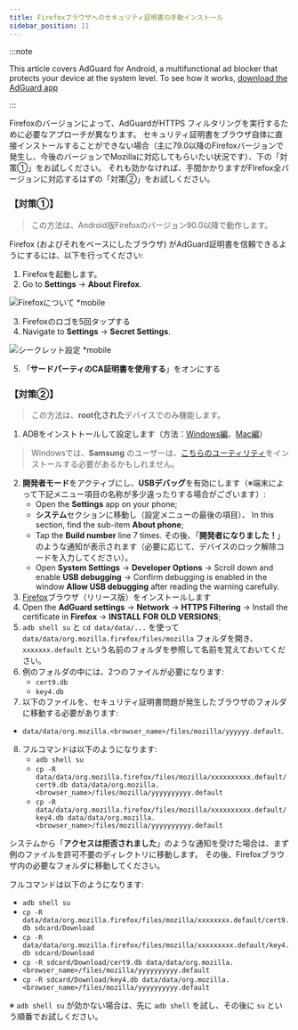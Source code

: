 ```yaml
---
title: Firefoxブラウザへのセキュリティ証明書の手動インストール
sidebar_position: 11
---
```


:::note

This article covers AdGuard for Android, a multifunctional ad blocker that protects your device at the system level. To see how it works, [download the AdGuard app](https://adguard.com/download.html?auto=true)

:::

Firefoxのバージョンによって、AdGuardがHTTPS フィルタリングを実行するために必要なアプローチが異なります。 セキュリティ証明書をブラウザ自体に直接インストールすることができない場合（主に79.0以降のFirefoxバージョンで発生し、今後のバージョンでMozillaに対応してもらいたい状況です）、下の「対策①」をお試しください。 それも効かなければ、手間かかりますがFIrefox全バージョンに対応するはずの「対策②」をお試しください。

### 【対策①】

> この方法は、Android版Firefoxのバージョン90.0以降で動作します。

Firefox (およびそれをベースにしたブラウザ) がAdGuard証明書を信頼できるようにするには、以下を行ってください:

1. Firefoxを起動します。
2. Go to **Settings** → **About Firefox**.

![Firefoxについて *mobile](https://cdn.adtidy.org/content/kb/ad_blocker/android/solving_problems/firefox-certificates/ff_nightly_about_en.jpeg)

3. Firefoxのロゴを5回タップする
4. Navigate to **Settings** → **Secret Settings**.

![シークレット設定 *mobile](https://cdn.adtidy.org/content/kb/ad_blocker/android/solving_problems/firefox-certificates/ff_nightly_secret.jpeg)

5. 「**サードパーティのCA証明書を使用する**」をオンにする

### 【対策②】

> この方法は、**root化された**デバイスでのみ機能します。

1. ADBをインストトールして設定します（方法：[Windows編](https://expnote.com/how-to-install-android-debug-bridge/)、[Mac編](https://child-programmer.com/m-adb/)）
> Windowsでは、**Samsung** のユーザーは、[こちらのユーティリティ](https://developer.samsung.com/mobile/android-usb-driver.html)をインストールする必要があるかもしれません。
2. **開発者モード**をアクティブにし、**USBデバッグ**を有効にします（※端末によって下記メニュー項目の名称が多少違ったりする場合がございます）:
    - Open the **Settings** app on your phone;
    - **システム**セクションに移動し（設定メニューの最後の項目）、 In this section, find the sub-item **About phone**;
    - Tap the **Build number** line 7 times. その後、「**開発者になりました！**」のような通知が表示されます（必要に応じて、デバイスのロック解除コードを入力してください）。
    - Open **System Settings** → **Developer Options** → Scroll down and enable **USB debugging** → Confirm debugging is enabled in the window **Allow USB debugging** after reading the warning carefully.
3. [Firefox](https://www.mozilla.org/en-US/firefox/releases/)ブラウザ（リリース版）をインストールします
4. Open the **AdGuard settings** → **Network** → **HTTPS Filtering** → Install the certificate in **Firefox** → **INSTALL FOR OLD VERSIONS**;
5. `adb shell su` と `cd data/data/...` を使って `data/data/org.mozilla.firefox/files/mozilla` フォルダを開き、`xxxxxxx.default` という名前のフォルダを参照して名前を覚えておいてください。
6. 例のフォルダの中には、2つのファイルが必要になります:
    - `cert9.db`
    - `key4.db`
7. 以下のファイルを、セキュリティ証明書問題が発生したブラウザのフォルダに移動する必要があります:
- `data/data/org.mozilla.<browser_name>/files/mozilla/yyyyyy.default`.
8. フルコマンドは以下のようになります:
    - `adb shell su`
    - `cp -R data/data/org.mozilla.firefox/files/mozilla/xxxxxxxxxx.default/cert9.db data/data/org.mozilla.<browser_name>/files/mozilla/yyyyyyyyyy.default`
    - `cp -R data/data/org.mozilla.firefox/files/mozilla/xxxxxxxxxx.default/key4.db data/data/org.mozilla.<browser_name>/files/mozilla/yyyyyyyyyy.default`

システムから「**アクセスは拒否されました**」のような通知を受けた場合は、まず例のファイルを許可不要のディレクトリに移動します。 その後、Firefoxブラウザ内の必要なフォルダに移動してください。

フルコマンドは以下のようになります:
- `adb shell su`
- `cp -R data/data/org.mozilla.firefox/files/mozilla/xxxxxxxx.default/cert9.db sdcard/Download`
- `cp -R data/data/org.mozilla.firefox/files/mozilla/xxxxxxxxx.default/key4.db sdcard/Download`
- `cp -R sdcard/Download/cert9.db data/data/org.mozilla.<browser_name>/files/mozilla/yyyyyyyyyy.default`
- `cp -R sdcard/Download/key4.db data/data/org.mozilla.<browser_name>/files/mozilla/yyyyyyyyyy.default`

※ `adb shell su` が効かない場合は、先に `adb shell` を試し、その後に `su` という順番でお試しください。